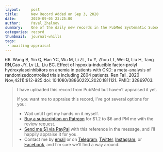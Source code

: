 ```yaml
---
layout:     post
title:      New Record Added on Sep 3, 2020
date:       2020-09-05 23:25:00
author:     Pavel Zhelnov
summary:    One of the daily new records in the PubMed Systematic Subset indexed by Sep 3, 2020.
categories: record
thumbnail:  journal-whills
tags:
 - awaiting-appraisal
---
```


66: Wang B, Yin Q, Han YC, Wu M, Li ZL, Tu Y, Zhou LT, Wei Q, Liu H, Tang RN,Cao JY, Lv LL, Liu BC. Effect of hypoxia-inducible factor-prolyl hydroxylaseinhibitors on anemia in patients with CKD: a meta-analysis of randomizedcontrolled trials including 2804 patients. Ren Fail. 2020 Nov;42(1):912-925.doi: 10.1080/0886022X.2020.1811121. PMID: 32869703.


> I have uploaded this record from PubMed but haven’t appraised it yet.
>
> If you want me to appraise this record, I’ve got several options for you:
> * Wait until I get my hands on it myself.
> * [Buy a subscription on Patreon](https://patreon.com/zheln) for $1.2 to $6 and PM me with the review request.
> * [Send me $1 via PayPal](https://paypal.me/pjelnov) with this reference in the message, and I’ll happily appraise it for you.
> * Contact me by [email](mailto:pavel@zheln.com) or on [Telegram](https://t.me/drzhelnov), [Twitter](https://twitter.com/drzhelnov), [Instagram](https://instagram.com/igzheln), or [Facebook](https://facebook.com/drzhelnov), and I’m sure we’ll find a way around.
